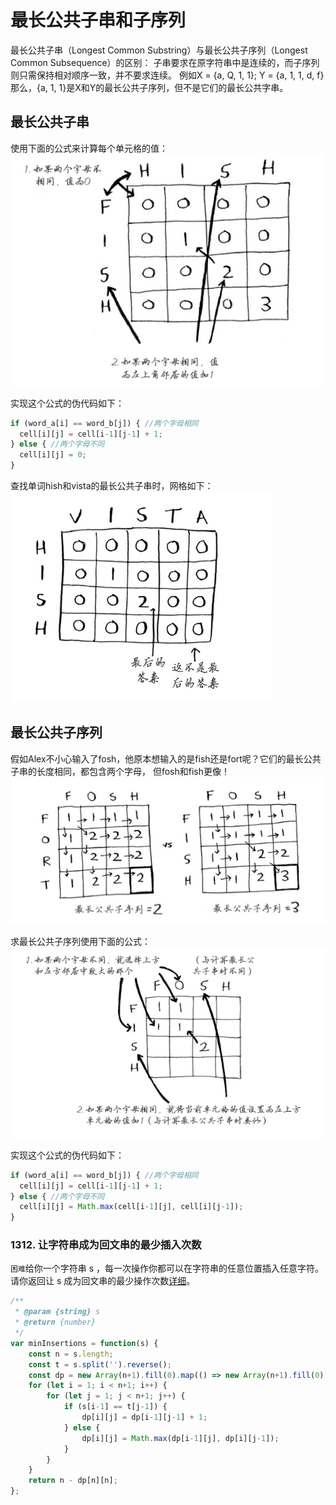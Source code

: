 # 最长公共子串和子序列
最长公共子串（Longest Common Substring）与最长公共子序列（Longest Common Subsequence）的区别： 
子串要求在原字符串中是连续的，而子序列则只需保持相对顺序一致，并不要求连续。
例如X = {a, Q, 1, 1}; Y = {a, 1, 1, d, f}那么，{a, 1, 1}是X和Y的最长公共子序列，但不是它们的最长公共字串。

## 最长公共子串
使用下面的公式来计算每个单元格的值：
![An image](./images/longest-common-substring.png)

实现这个公式的伪代码如下：
```js
if (word_a[i] == word_b[j]) { //两个字母相同
  cell[i][j] = cell[i-1][j-1] + 1;
} else { //两个字母不同
  cell[i][j] = 0;
}
```

查找单词hish和vista的最长公共子串时，网格如下：
![An image](./images/longest-common-substring2.png)

## 最长公共子序列
假如Alex不小心输入了fosh，他原本想输入的是fish还是fort呢？它们的最长公共子串的长度相同，都包含两个字母，
但fosh和fish更像！
![An image](./images/longest-common-subsequence.png)

求最长公共子序列使用下面的公式：
![An image](./images/longest-common-subsequence2.png)

实现这个公式的伪代码如下：
```js
if (word_a[i] == word_b[j]) { //两个字母相同
  cell[i][j] = cell[i-1][j-1] + 1;
} else { //两个字母不同
  cell[i][j] = Math.max(cell[i-1][j], cell[i][j-1]);
}
```

### 1312. 让字符串成为回文串的最少插入次数
`困难`给你一个字符串 s ，每一次操作你都可以在字符串的任意位置插入任意字符。
请你返回让 s 成为回文串的最少操作次数[详细](https://leetcode-cn.com/problems/minimum-insertion-steps-to-make-a-string-palindrome/)。
```js
/**
 * @param {string} s
 * @return {number}
 */
var minInsertions = function(s) {
    const n = s.length;
    const t = s.split('').reverse();
    const dp = new Array(n+1).fill(0).map(() => new Array(n+1).fill(0));
    for (let i = 1; i < n+1; i++) {
        for (let j = 1; j < n+1; j++) {
            if (s[i-1] == t[j-1]) {
                dp[i][j] = dp[i-1][j-1] + 1;
            } else {
                dp[i][j] = Math.max(dp[i-1][j], dp[i][j-1]);
            }
        }
    } 
    return n - dp[n][n];
};
```